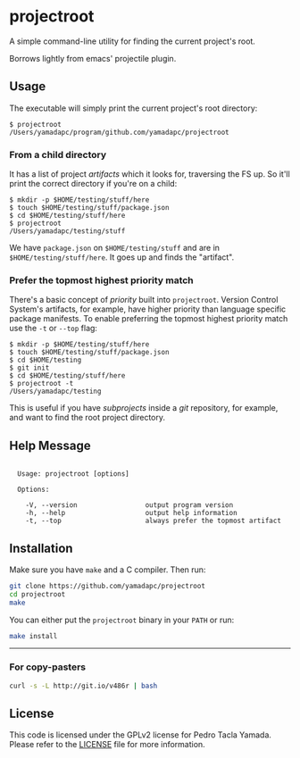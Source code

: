 # projectroot
A simple command-line utility for finding the current project's root.

Borrows lightly from emacs' projectile plugin.

## Usage
The executable will simply print the current project's root directory:
```
$ projectroot
/Users/yamadapc/program/github.com/yamadapc/projectroot
```

### From a child directory
It has a list of project _artifacts_ which it looks for, traversing the FS up.
So it'll print the correct directory if you're on a child:
```
$ mkdir -p $HOME/testing/stuff/here
$ touch $HOME/testing/stuff/package.json
$ cd $HOME/testing/stuff/here
$ projectroot
/Users/yamadapc/testing/stuff
```
We have `package.json` on `$HOME/testing/stuff` and are in
`$HOME/testing/stuff/here`. It goes up and finds the "artifact".

### Prefer the topmost highest priority match
There's a basic concept of *priority* built into `projectroot`. Version Control
System's artifacts, for example, have higher priority than language specific
package manifests. To enable preferring the topmost highest priority match use
the `-t` or `--top` flag:
```
$ mkdir -p $HOME/testing/stuff/here
$ touch $HOME/testing/stuff/package.json
$ cd $HOME/testing
$ git init
$ cd $HOME/testing/stuff/here
$ projectroot -t
/Users/yamadapc/testing
```

This is useful if you have *subprojects* inside a *git* repository, for example,
and want to find the root project directory.

## Help Message
```

  Usage: projectroot [options]

  Options:

    -V, --version                 output program version
    -h, --help                    output help information
    -t, --top                     always prefer the topmost artifact

```

## Installation
Make sure you have `make` and a C compiler. Then run:
```bash
git clone https://github.com/yamadapc/projectroot
cd projectroot
make
```

You can either put the `projectroot` binary in your `PATH` or run:
```bash
make install
```
- - -
### For copy-pasters
```bash
curl -s -L http://git.io/v486r | bash
```

## License
This code is licensed under the GPLv2 license for Pedro Tacla Yamada. Please
refer to the [LICENSE](/LICENSE) file for more information.
